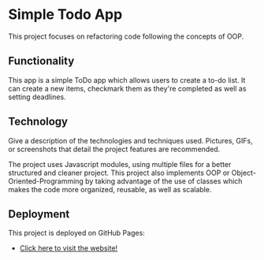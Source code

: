 # Simple Todo App

This project focuses on refactoring code following the concepts of OOP.

## Functionality

This app is a simple ToDo app which allows users to create a to-do list. It can create a new items, checkmark them as they're completed as well as setting deadlines. 

## Technology

Give a description of the technologies and techniques used. Pictures, GIFs, or screenshots that detail the project features are recommended.

The project uses Javascript modules, using multiple files for a better structured and cleaner project. This project also implements OOP or Object-Oriented-Programming by taking advantage of the use of classes which makes the code more organized, reusable, as well as scalable.

## Deployment

This project is deployed on GitHub Pages:

- [Click here to visit the website!](https://reondaze-a.github.io/se_project_todo-app/)

